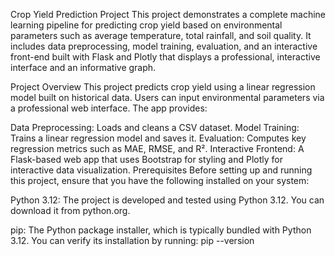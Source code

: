 Crop Yield Prediction Project
This project demonstrates a complete machine learning pipeline for predicting crop yield based on environmental parameters such as average temperature, total rainfall, and soil quality. It includes data preprocessing, model training, evaluation, and an interactive front-end built with Flask and Plotly that displays a professional, interactive interface and an informative graph.

Project Overview
This project predicts crop yield using a linear regression model built on historical data. Users can input environmental parameters via a professional web interface. The app provides:

Data Preprocessing: Loads and cleans a CSV dataset.
Model Training: Trains a linear regression model and saves it.
Evaluation: Computes key regression metrics such as MAE, RMSE, and R².
Interactive Frontend: A Flask-based web app that uses Bootstrap for styling and Plotly for interactive data visualization.
Prerequisites
Before setting up and running this project, ensure that you have the following installed on your system:

Python 3.12:
The project is developed and tested using Python 3.12. You can download it from python.org.

pip:
The Python package installer, which is typically bundled with Python 3.12. You can verify its installation by running:
pip --version
